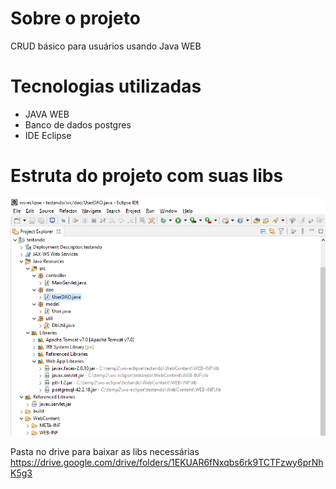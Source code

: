 # Sobre o projeto
CRUD básico para usuários usando Java WEB 

# Tecnologias utilizadas
- JAVA WEB 
- Banco de dados postgres
- IDE Eclipse

# Estruta do projeto com suas libs 

![Mobile 1](https://github.com/Carolinejg/crudJavaWeb/blob/master/WebContent/eclipse.png)

Pasta no drive para baixar as libs necessárias 
https://drive.google.com/drive/folders/1EKUAR6fNxqbs6rk9TCTFzwy6prNhK5g3
